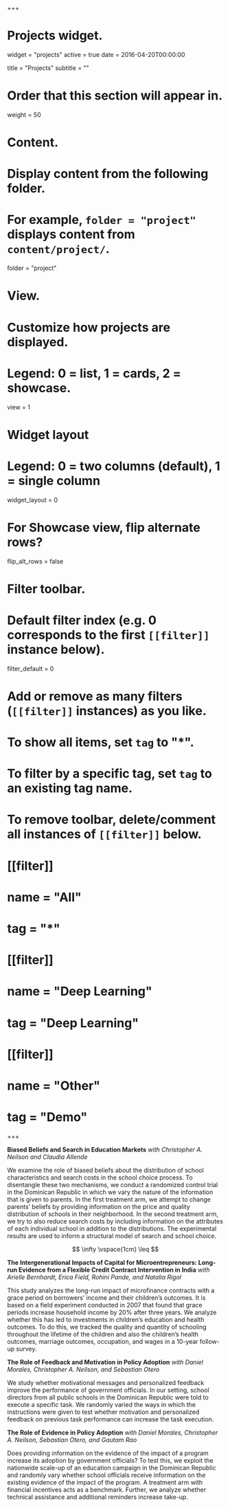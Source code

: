 +++
# Projects widget.
widget = "projects"
active = true
date = 2016-04-20T00:00:00

title = "Projects"
subtitle = ""

# Order that this section will appear in.
weight = 50

# Content.
# Display content from the following folder.
# For example, `folder = "project"` displays content from `content/project/`.
folder = "project"

# View.
# Customize how projects are displayed.
# Legend: 0 = list, 1 = cards, 2 = showcase.
view = 1

# Widget layout
# Legend: 0 = two columns (default), 1 = single column
widget_layout = 0

# For Showcase view, flip alternate rows?
flip_alt_rows = false

# Filter toolbar.

# Default filter index (e.g. 0 corresponds to the first `[[filter]]` instance below).
filter_default = 0

# Add or remove as many filters (`[[filter]]` instances) as you like.
# To show all items, set `tag` to "*".
# To filter by a specific tag, set `tag` to an existing tag name.
# To remove toolbar, delete/comment all instances of `[[filter]]` below.
# [[filter]]
#   name = "All"
#   tag = "*"
#
# [[filter]]
#   name = "Deep Learning"
#   tag = "Deep Learning"
#
# [[filter]]
#   name = "Other"
#   tag = "Demo"




+++

**Biased Beliefs and Search in Education Markets** 
_with Christopher A. Neilson and Claudia Allende_

We examine the role of biased beliefs about the distribution of school characteristics and search costs in the school choice process. To disentangle these two mechanisms, we conduct a randomized control trial in the Dominican Republic in which we vary the nature of the information that is given to parents. In the first treatment arm, we attempt to change parents’ beliefs by providing information on the price and quality distribution of schools in their neighborhood. In the second treatment arm, we try to also reduce search costs by including information on the attributes of each individual school in addition to the distributions. The experimental results are used to inform a structural model of search and school choice.

$$ \infty \vspace{1cm} \leq $$


**The Intergenerational Impacts of Capital for Microentrepreneurs: Long-run Evidence from a Flexible Credit Contract Intervention in India**
_with Arielle Bernhardt, Erica Field, Rohini Pande, and Natalia Rigol_

This study analyzes the long-run impact of microfinance contracts with a grace period on borrowers’ income and their children’s outcomes. It is based on a field experiment conducted in 2007 that found that grace periods increase household income by 20% after three years. We analyze whether this has led to investments in children’s education and health outcomes. To do this, we tracked the quality and quantity of schooling throughout the lifetime of the children and also the children’s health outcomes, marriage outcomes, occupation, and wages in a 10-year follow-up survey.


**The Role of Feedback and Motivation in Policy Adoption**
_with Daniel Morales, Christopher A. Neilson, and Sebastian Otero_

We study whether motivational messages and personalized feedback improve the performance of government officials. In our setting, school directors from all public schools in the Dominican Republic were told to execute a specific task. We randomly varied the ways in which the instructions were given to test whether motivation and personalized feedback on previous task performance can increase the task execution.


**The Role of Evidence in Policy Adoption**
_with Daniel Morales, Christopher A. Neilson, Sebastian Otero, and Gautam Rao_

Does providing information on the evidence of the impact of a program increase its adoption by government officials? To test this, we exploit the nationwide scale-up of an education campaign in the Dominican Republic and randomly vary whether school officials receive information on the existing evidence of the impact of the program. A treatment arm with financial incentives acts as a benchmark. Further, we analyze whether technical assistance and additional reminders increase take-up.






